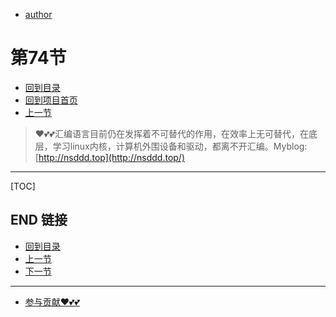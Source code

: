 + [author](https://github.com/3293172751)
# 第74节
+ [回到目录](../README.md)
+ [回到项目首页](../../README.md)
+ [上一节](73.md)
> ❤️💕💕汇编语言目前仍在发挥着不可替代的作用，在效率上无可替代，在底层，学习linux内核，计算机外围设备和驱动，都离不开汇编。Myblog:[http://nsddd.top](http://nsddd.top/)
---
[TOC]





## END 链接
+ [回到目录](../README.md)
+ [上一节](73.md)
+ [下一节](75.md)
---
+ [参与贡献❤️💕💕](https://github.com/3293172751/Block_Chain/blob/master/Git/git-contributor.md)